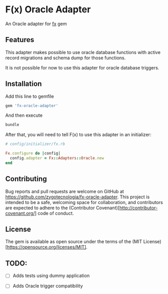 # F(x) Oracle Adapter

An Oracle adapter for [fx](https://github.com/teoljungberg/fx) gem

## Features

This adapter makes possible to use oracle database functions with active record migrations and schema dump for those functions.

It is not possible for now to use this adapter for oracle database triggers.

## Installation

Add this line to gemfile

```ruby
gem 'fx-oracle-adapter'
```

And then execute
```bash
bundle
```

After that, you will need to tell F(x) to use this adapter in an initializer:
```ruby
# config/initializer/fx.rb

Fx.configure do |config|
  config.adapter = Fx::Adapters::Oracle.new
end
```

## Contributing

Bug reports and pull requests are welcome on GitHub at https://github.com/zygotecnologia/fx-oracle-adapter.
This project is intended to be a safe, welcoming space for collaboration, and contributors are expected to adhere to the (Contributor Covenant)[http://contributor-covenant.org/] code of conduct.

## License

The gem is available as open source under the terms of the (MIT License)[https://opensource.org/licenses/MIT].

## TODO:

- [ ] Adds tests using dummy application
- [ ] Adds Oracle trigger compatibility

